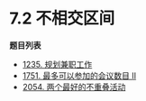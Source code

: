 # 7.2 不相交区间

**题目列表**

- [1235. 规划兼职工作](https://leetcode.cn/problems/maximum-profit-in-job-scheduling/description/)
- [1751. 最多可以参加的会议数目 II](https://leetcode.cn/problems/maximum-number-of-events-that-can-be-attended-ii/description/)
- [2054. 两个最好的不重叠活动](https://leetcode.cn/problems/two-best-non-overlapping-events/description/)
